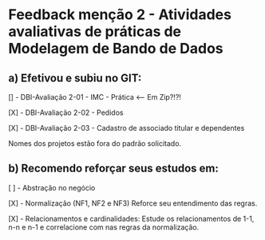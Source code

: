 # Feedback menção 2 - Atividades avaliativas de práticas de Modelagem de Bando de Dados
## a) Efetivou e subiu no GIT:

 [] - DBI-Avaliação 2-01 - IMC - Prática  <-- Em Zip?!?!
 
 [X] - DBI-Avaliação 2-02 - Pedidos
 
 [X] - DBI-Avaliação 2-03 - Cadastro de associado titular e dependentes

  Nomes dos projetos estão fora do padrão solicitado.
 

## b) Recomendo reforçar seus estudos em:

 [ ] - Abstração no negócio
 
 [X] - Normalização (NF1, NF2 e NF3) Reforce seu entendimento das regras.
 
 [X] - Relacionamentos e cardinalidades: Estude os relacionamentos de 1-1, n-n e n-1 e correlacione com nas regras da normalização.


